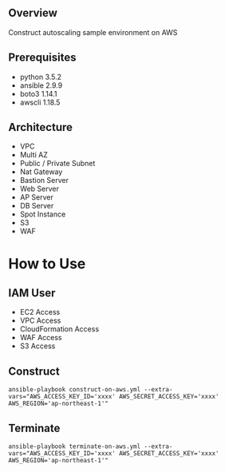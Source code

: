 ## Overview

Construct autoscaling sample environment on AWS

## Prerequisites

- python 3.5.2
- ansible 2.9.9
- boto3 1.14.1
- awscli 1.18.5

## Architecture

- VPC
- Multi AZ
- Public / Private Subnet
- Nat Gateway
- Bastion Server
- Web Server
- AP Server
- DB Server
- Spot Instance
- S3
- WAF

# How to Use
## IAM User
- EC2 Access
- VPC Access
- CloudFormation Access
- WAF Access
- S3 Access

## Construct
```
ansible-playbook construct-on-aws.yml --extra-vars="AWS_ACCESS_KEY_ID='xxxx' AWS_SECRET_ACCESS_KEY='xxxx' AWS_REGION='ap-northeast-1'"
```
## Terminate
```
ansible-playbook terminate-on-aws.yml --extra-vars="AWS_ACCESS_KEY_ID='xxxx' AWS_SECRET_ACCESS_KEY='xxxx' AWS_REGION='ap-northeast-1'"
```